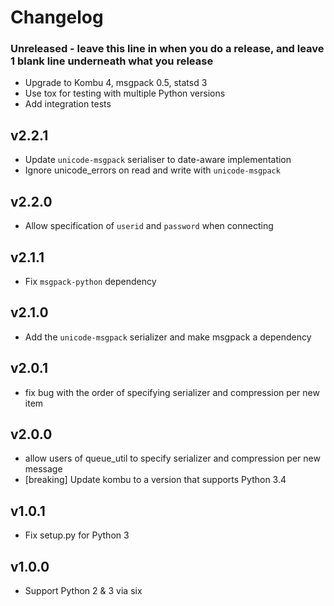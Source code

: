 # Changelog
### Unreleased - leave this line in when you do a release, and leave 1 blank line underneath what you release
- Upgrade to Kombu 4, msgpack 0.5, statsd 3
- Use tox for testing with multiple Python versions
- Add integration tests

## v2.2.1
- Update `unicode-msgpack` serialiser to date-aware implementation
- Ignore unicode_errors on read and write with `unicode-msgpack`

## v2.2.0
- Allow specification of `userid` and `password` when connecting

## v2.1.1
- Fix `msgpack-python` dependency

## v2.1.0
- Add the `unicode-msgpack` serializer and make msgpack a dependency

## v2.0.1
- fix bug with the order of specifying serializer and compression per new item

## v2.0.0
- allow users of queue_util to specify serializer and compression per new message
- [breaking] Update kombu to a version that supports Python 3.4

## v1.0.1
- Fix setup.py for Python 3

## v1.0.0
- Support Python 2 & 3 via six
